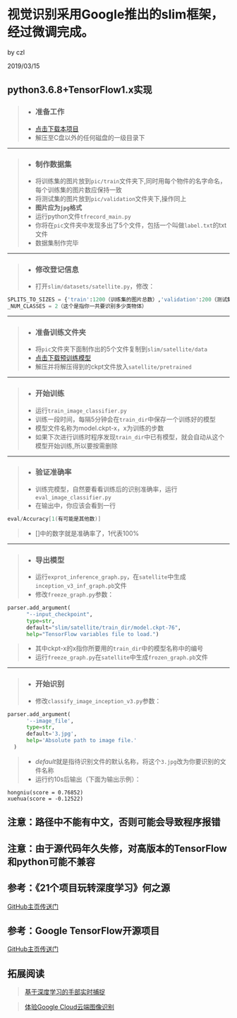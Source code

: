# 视觉识别采用Google推出的slim框架，经过微调完成。
by czl

2019/03/15
## python3.6.8+TensorFlow1.x实现
> * ### 准备工作
> * [点击下载本项目](https://minhaskamal.github.io/DownGit/#/home?url=https://github.com/nanguoyouxue/zhongkongbei/tree/master/VGG16)
> * 解压至C盘以外的任何磁盘的一级目录下
--------
> * ### 制作数据集
> * 将训练集的图片放到`pic/train`文件夹下,同时用每个物件的名字命名，每个训练集的图片数应保持一致
> * 将测试集的图片放到`pic/validation`文件夹下,操作同上
> * **图片应为`jpg`格式**
> * 运行python文件`tfrecord_main.py`
> * 你将在`pic`文件夹中发现多出了5个文件，包括一个叫做`label.txt`的txt文件
> * 数据集制作完毕
-------
> * ### 修改登记信息
> * 打开`slim/datasets/satellite.py`，修改：
```python
SPLITS_TO_SIZES = {'train':1200（训练集的图片总数）,'validation':200（测试集的图片总数）}
_NUM_CLASSES = 2（这个是指你一共要识别多少类物体）
```
--------
> * ### 准备训练文件夹
> * 将`pic`文件夹下面制作出的5个文件复制到`slim/satellite/data`
> * [点击下载预训练模型](http://download.tensorflow.org/models/inception_v3_2016_08_28.tar.gz)
> * 解压并将解压得到的ckpt文件放入`satellite/pretrained`
--------
> * ### 开始训练
> * 运行`train_image_classifier.py`
> * 训练一段时间，每隔5分钟会在`train_dir`中保存一个训练好的模型
> * 模型文件名称为model.ckpt-x，x为训练的步数
> * 如果下次进行训练时程序发现`train_dir`中已有模型，就会自动从这个模型开始训练,所以要按需删除
--------
> * ### 验证准确率
> * 训练完模型，自然要看看训练后的识别准确率，运行`eval_image_classifier.py`
> * 在输出中，你应该会看到一行
```C
eval/Accuracy[1(有可能是其他数)]
```
> * []中的数字就是准确率了，1代表100%
--------
> * ### 导出模型
> * 运行`exprot_inference_graph.py`，在`satellite`中生成`inception_v3_inf_graph.pb`文件
> * 修改`freeze_graph.py`参数：
```python
parser.add_argument(
      "--input_checkpoint",
      type=str,
      default="slim/satellite/train_dir/model.ckpt-76",
      help="TensorFlow variables file to load.")
```
> * 其中ckpt-x的x指你所要用的`train_dir`中的模型名称中的编号
> * 运行`freeze_graph.py`在`satellite`中生成`frozen_graph.pb`文件
--------
> * ### 开始识别
> * 修改`classify_image_inception_v3.py`参数：
```python
parser.add_argument(
      '--image_file',
      type=str,
      default='3.jpg',
      help='Absolute path to image file.'
  )
```
> * *default*就是指待识别文件的默认名称，将这个`3.jpg`改为你要识别的文件名称
> * 运行约10s后输出（下面为输出示例）：
```
hongniu(score = 0.76852)
xuehua(score = -0.12522)
```
## 注意：路径中不能有中文，否则可能会导致程序报错
## 注意：由于源代码年久失修，对高版本的TensorFlow和python可能不兼容
## 参考：《21个项目玩转深度学习》何之源
[GitHub主页传送门](https://github.com/hzy46/Deep-Learning-21-Examples/tree/master/chapter_3)
## 参考：Google TensorFlow开源项目
[GitHub主页传送门](https://github.com/tensorflow/models/tree/master/research/slim)
## 拓展阅读
> [基于深度学习的手部实时捕捉](https://victordibia.github.io/handtrack.js/#/)

> [体验Google Cloud云端图像识别](https://cloud.google.com/vision/)
